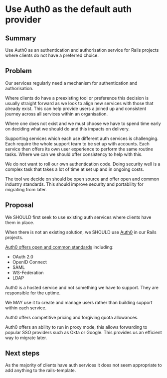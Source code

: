 # Use Auth0 as the default auth provider

## Summary

Use Auth0 as an authentication and authorisation service for Rails projects
where clients do not have a preferred choice.

## Problem

Our services regularly need a mechanism for authentication and authorisation.

Where clients do have a preexisting tool or preference this decision is usually
straight forward as we look to align new services with those that already exist.
This can help provide users a joined up and consistent journey across all
services within an organisation.

Where one does not exist and we must choose we have to spend time early on
deciding what we should do and this impacts on delivery.

Supporting services which each use different auth services is challenging. Each
require the whole support team to be set up with accounts. Each service then
offers its own user experience to perform the same routine tasks. Where we can
we should offer consistency to help with this.

We do not want to roll our own authentication code. Doing security well is a
complex task that takes a lot of time at set up and in ongoing costs.

The tool we decide on should be open source and offer open and common industry
standards. This should improve security and portability for migrating from
later.

## Proposal

We SHOULD first seek to use existing auth services where clients have them in
place.

When there is not an existing solution, we SHOULD use [Auth0](https://auth0.com)
in our Rails projects.

[Auth0 offers open and common standards](https://auth0.com/docs/protocols)
including:

- OAuth 2.0
- OpenID Connect
- SAML
- WS-Federation
- LDAP

Auth0 is a hosted service and not something we have to support. They are
responsible for the uptime.

We MAY use it to create and manage users rather than building support within
each service.

Auth0 offers competitive pricing and forgiving quota allowances.

Auth0 offers an ability to run in proxy mode, this allows forwarding to popular
SSO providers such as Okta or Google. This provides us an efficient way to
migrate later.

## Next steps

As the majority of clients have auth services it does not seem appropriate to
add anything to the rails-template.
